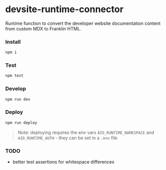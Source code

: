 # devsite-runtime-connector
Runtime function to convert the developer website documentation content from custom MDX to Franklin HTML.

### Install
```sh
npm i
```

### Test
```sh
npm test
```

### Develop
```sh
npm run dev
```

### Deploy
```sh
npm run deploy
```

> Note: deploying requires the env vars `AIO_RUNTIME_NAMESPACE` and `AIO_RUNTIME_AUTH` - they can be set in a `.env` file


### TODO
- better test assertions for whitespace differences